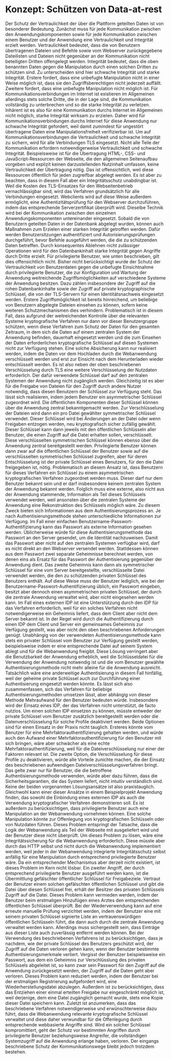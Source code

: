 # Konzept: Schützen von Data-at-rest
Der Schutz der Vertraulichkeit der über die Plattform geteilten Daten ist von besonderer Bedeutung.  Zunächst muss für jede Kommunikation zwischen den Anwendungskomponenten sowie für jede Kommunikation zwischen einem Benutzer und der Anwendung eine Vertraulichkeit und Integrität erzielt werden. Vertraulichkeit bedeutet, dass die von Benutzern übertragenen Dateien und Befehle sowie vom Webserver zurückgegebene Dateilisten und Dateien nicht gegenüber an der Kommunikation nicht beteiligten Dritten offengelegt werden. Integrität bedeutet, dass die oben benannten Daten gegen die Manipulation durch einen solchen Dritten zu schützen sind. Zu unterscheiden sind hier schwache Integrität und starke Integrität. Erstere fordert, dass eine unbefugte Manipulation nicht in einer Weise möglich ist, dass sie den Zugriffsberechtigen nicht jederzeit auffällt. Zweitere fordert, dass eine unbefugte Manipulation nicht möglich ist. Für Kommunikationsverbindungen im Internet ist existieren im Allgemeinen allerdings stets solche Dritte, die in der Lage sind, die Kommunikation vollständig zu unterbrechen und so die starke Integrität zu verletzen. Inhärent ist es also für eine Kommunikation durchs Internet im Allgemeinen nicht möglich, starke Integrität wirksam zu erzielen. Daher wird für Kommunikationsverbindungen durchs Internet für diese Anwendung nur schwache Integrität gefordert, weil damit zumindest für ungestört übertragene Daten eine Manipulationsfreiheit verifizierbar ist. Um auf Kommunikationsverbindungen die Vertraulichkeit und schwache Integrität zu sichern, wird für alle Verbindungen TLS eingesetzt.
Nicht alle Teile der Kommunikation erfordern notwendigerweise Vertraulichkeit und schwache Integrität. Beispielsweise ist für die Übertragung HTML-, CSS- und JavaScript-Ressourcen der Webseite, die den allgemeinen Seitenaufbau vorgeben und explizit keinen darzustellenden Nutzinhalt umfassen, keine Vertraulichkeit der Übertragung nötig. Das ist offensichtlich, weil diese Ressourcen öffentlich für jeden zugreifbar abgelegt werden. Es ist aber zu beachten, dass in diesem Fall aber ein Integritätsschutz unabdingbar ist. Weil die Kosten des TLS-Einsatzes für den Webseitenbetrieb vernachlässigbar sind, wird das Verfahren grundsätzlich für alle Verbindungen eingesetzt. Webclients wird auf diese Weise außerdem ermöglicht, eine Authentizitätsprüfung für den Webserver durchzuführen, indem das entsprechende Serverzertifikat überprüft wird. Dieselbe Technik wird bei der Kommunikation zwischen den einzelnen Anwendungskomponenten untereinander eingesetzt.
Sobald die von Benutzern geteilten Daten in der Datenbank abgelegt wurden, können auch Maßnahmen zum Erzielen einer starken Integrität getroffen werden. Dafür werden Benutzersitzungen authentifiziert und Autorisierungsprüfungen durchgeführt, bevor Befehle ausgeführt werden, die die zu schützenden Daten betreffen. Durch konsequentes Ablehnen nicht zulässiger Operationen wird für den Datenbankinhalt starke Integrität gegen Angriffe durch Dritte erzielt. Für privilegierte Benutzer, wie unten beschrieben, gilt dies offensichtlich nicht.
Bisher nicht berücksichtigt wurde der Schutz der Vertraulichkeit von Benutzerdaten gegen die unbefugte Einsichtnahme durch privilegierte Benutzer, die zur Konfiguration und Wartung der Anwendung weitreichende Zugriffsmöglichkeiten auf verschiedene Systeme der Anwendung besitzen. Dazu zählen insbesondere der Zugriff auf die rohen Datenbankinhalte sowie der Zugriff auf private kryptographische Schlüssel, die von der TLS-Servern für einen Identitätsnachweis eingesetzt werden. Erstere Zugriffsmöglichkeit ist bereits hinreichend, um beliebige von Benutzern abgelegte Dateien einsehen zu können, sofern keine weiteren Schutzmechanismen dies verhindern.
Problematisch ist in diesem Fall, dass aufgrund der weitreichenden Kontrolle über die relevanten Systeme kryptografische Verfahren nur dann vor dieser Benutzergruppe schützen, wenn diese Verfahren zum Schutz der Daten für den gesamten Zeitraum, in dem sich die Daten auf einem zentralen System der Anwendung befinden, dauerhaft eingesetzt werden und die zum Einsehen der Daten erforderlichen kryptografische Schlüssel auf diesen Systemen nicht zur Verfügung stehen.
Eine solche Absicherung kann nur realisiert werden, indem die Daten vor dem Hochladen durch die Webanwendung verschlüsselt werden und erst zur Einsicht nach dem Herunterladen wieder entschlüsselt werden. Es ist also neben der oben beschriebenen Verschlüsselung durch TLS eine weitere Verschlüsselung der Nutzdaten erforderlich. Der dafür verwendete Schlüssel darf auf den zentralen Systemen der Anwendung nicht zugänglich werden. Gleichzeitig ist es aber für die Freigabe von Dateien für den Zugriff durch andere Nutzer notwendig, dass diesen Benutzern der Schlüssel zur Verfügung steht. Das lässt sich realisieren, indem jedem Benutzer ein asymmetrischer Schlüssel zugeordnet wird. Die öffentlichen Komponenten dieser Schlüssel können über die Anwendung zentral bekanntgemacht werden. Zur Verschlüsselung der Dateien wird dann ein pro Datei gewählter symmetrischer Schlüssel verwendet. Dieser Schlüssel wird bei Änderungen an der Datei oder wenn Freigaben entzogen werden, neu kryptografisch sicher zufällig gewählt. Dieser Schlüssel kann dann jeweils mit den öffentlichen Schlüsseln aller Benutzer, die einen Zugriff auf die Datei erhalten sollen, verschlüsselt. Diese verschlüsselten symmetrischen Schlüssel können ebenso über die Anwendung zentral bereitgestellt werden. Privilegierte Benutzer können dann zwar auf die öffentlichen Schlüssel der Benutzer sowie auf die verschlüsselten symmetrischen Schlüssel zugreifen, aber für deren Entschlüsselung ist der private Schlüssel eines Benutzers, für den die Datei freigegeben ist, nötig.
Problematisch an diesem Ansatz ist, dass Benutzern für dieses Verfahren ein Schlüssel zu einem asymmetrischen kryptografischen Verfahren zugeordnet werden muss. Dieser darf nur dem Benutzer bekannt sein und er darf insbesondere keinem zentralen System der Anwendung bekannt werden. Folglich muss eine externe, also nicht aus der Anwendung stammende, Information als Teil dieses Schlüssels verwendet werden, weil ansonsten über die zentralen Systeme der Anwendung eine Rekonstruktion des Schlüssels möglich wäre. Zu diesem Zweck bieten sich Informationen aus dem Authentisierungsprozess an. Je nach Authentisierungsmethode stehen unterschiedliche Informationen zur Verfügung.
Im Fall einer einfachen Benutzername-Passwort-Authentifizierung kann das Passwort als externe Information gesehen werden. Üblicherweise würde für diese Authentisierungsmethode das Passwort an den Server gesendet, um die Identität nachzuweisen. Damit das Passwort aber nicht auf den zentralen Systemen verfügbar wird, darf es nicht direkt an den Webserver versendet werden. Stattdessen können aus dem Passwort zwei separate Geheimnisse berechnet werden, von denen eins als Ersatz für das Passwort der Authentisierung gegenüber der Anwendung dient. Das zweite Geheimnis kann dann als symmetrischer Schlüssel für eine vom Server bereitgestellte, verschlüsselte Datei verwendet werden, die den zu schützenden privaten Schlüssel des Benutzers enthält. Auf diese Weise muss der Benutzer lediglich, wie bei der Benutzername-Passwort-Authentifizierung üblich, ein Passwort eingeben, besitzt aber dennoch einen asymmetrischen privaten Schlüssel, der durch die zentrale Anwendung verwaltet wird, aber nicht eingesehen werden kann.
Im Fall eines externen IDP ist eine Unterstützung durch den IDP für das Verfahren erforderlich, weil für ein solches Verfahren nicht notwendigerweise ein Geheimnis liefert, dass dem Client aber nicht dem Server bekannt ist. In der Regel wird durch die Authentifizierung durch einen IDP dem Client und Server ein gemeinsames Geheimnis zur Verfügung gestellt, was aber nicht den oben beschriebenen Anforderungen genügt.
Unabhängig von der verwendeten Authentisierungsmethode kann stets ein privater Schlüssel vom Benutzer zur Verfügung gestellt werden, beispielsweise indem er eine entsprechende Datei auf seinem System ablegt und für die Webanwendung freigibt. Diese Lösung verringert aber die Benutzbarkeit der Anwendung erheblich, weil die Schlüsseldatei für die Verwendung der Anwendung notwendig ist und die vom Benutzer gewählte Authentisierungsmethode nicht mehr alleine für die Anwendung ausreicht. Tatsächlich wäre eine anderweitige Authentisierung in diesem Fall hinfällig, weil der geheime private Schlüssel auch zur Durchführung einer Authentisierung eingesetzt werden könnte.
Es lässt sich also zusammenfassen, sich das Verfahren für beliebige Authentisierungsmethoden umsetzen lässt, aber abhängig von dieser Methode Mehraufwand für den Benutzer bedeuten würde. Insbesondere wird der Einsatz eines IDP, der das Verfahren nicht unterstützt, de facto nutzlos. Um einen solchen IDP einsetzen zu können, müsste entweder der private Schlüssel vom Benutzer zusätzlich bereitgestellt werden oder die Datenverschlüsselung für solche Profile deaktiviert werden. Beide Optionen sind für einen Einsatz in der Praxis nicht tauglich. Ersteres könnte vom Benutzer für eine Mehrfaktorauthentifizierung gehalten werden, und würde auch den Aufwand einer Mehrfaktorauthentifizierung für den Benutzer mit sich bringen, wäre aber schwächer als eine echte Mehrfaktorauthentifizierung, weil für die Dateiverschlüsselung nur einer der Faktoren relevant ist. Die zweite Option, die Verschlüsselung für diese Profile zu deaktivieren, würde alle Vorteile zunichte machen, die der Einsatz des beschriebenen aufwendigen Dateiverschlüsselungsverfahren bringt. Das gelte zwar nur für Benutzer, die die betroffene Authentisierungsmethode verwenden, würde aber dazu führen, dass die Sicherheitsgarantien, die das System liefert, nicht intuitiv verständlich sind. Keine der beiden vorgenannten Lösungsansätze ist also praxistauglich. Gleichwohl kann einer dieser Ansätze in einem Beispielprojekt Anwendung finden, das sowohl die Einbindung eines externen IDP als auch die Verwendung kryptografischer Verfahren demonstrieren soll.
Es ist außerdem zu berücksichtigen, dass privilegierte Benutzer auch eine Manipulation an der Webanwendung vornehmen können. Eine solche Manipulation könnte zur Offenlegung von kryptografischen Schlüsseln oder von Nutzdaten führen. Dieses Problem entspringt der Tatsache, dass die Logik der Webanwendung als Teil der Webseite mit ausgeliefert wird und der Benutzer diese nicht überprüft. Um dieses Problem zu lösen, wäre eine Integritätssicherung für die Webanwendung erforderlich. Diese müsste aber durch das HTTP selbst und nicht durch die Webanwendung implementiert werden, weil jeder in der Webanwendung integrierte Integritätsschutz selbst anfällig für eine Manipulation durch entsprechend privilegierte Benutzer wäre. Da ein entsprechender Mechanismus aber derzeit nicht existiert, ist dieses Problem im Kern nicht lösbar.
Ein zweiter Angriff, der durch entsprechend privilegierte Benutzer ausgeführt werden kann, ist die Übermittlung gefälschter öffentlicher Schlüssel für Freigabeziele. Vertraut der Benutzer einem solchen gefälschten öffentlichen Schlüssel und gibt die Datei über diesen Schlüssel frei, erhält der Besitzer des privaten Schlüssels Zugriff auf die Datei. Dieses Problem kann vermieden werden, indem der Benutzer beim erstmaligen Hinzufügen eines Arztes den entsprechenden öffentlichen Schlüssel überprüft. Bei der Wiederverwendung kann auf eine erneute manuelle Prüfung verzichtet werden, indem der Benutzer eine mit seinem privaten Schlüssel signierte Liste an vertrauenswürdigen öffentlichen Schlüsseln führt, die dann auch durch die zentrale Anwendung verwaltet werden kann. Allerdings muss sichergestellt sein, dass Einträge aus dieser Liste auch zuverlässig entfernt werden können.
Bei der Verwendung des beschriebenen Verfahrens ist zu berücksichtigen, dass je nachdem, wie der private Schlüssel des Benutzers geschützt wird, der Zugriff auf die Daten verloren gehen kann, wenn der Benutzer bestimmte Authentisierungsmerkmale verliert. Vergisst der Benutzer beispielsweise ein Passwort, aus dem ein Geheimnis zur Verschlüsslung des privaten Schlüssels abgeleitet ist, so kann zwar sein Passwort für den Zugriff auf die Anwendung zurückgesetzt werden, der Zugriff auf die Daten geht aber verloren. Dieses Problem kann reduziert werden, indem der Benutzer bei der erstmaligen Registrierung aufgefordert wird, eine Wiederherstellungsdatei abzulegen. Außerdem ist zu berücksichtigen, dass das Entziehen einer einmal erteilten Freigabe nur eingeschränkt möglich ist, weil derjenige, dem eine Datei zugänglich gemacht wurde, stets eine Kopie dieser Datei speichern kann.
Zuletzt ist anzumerken, dass das beschriebene Verfahren notwendigerweise und erwünschterweise dazu führt, dass die Webanwendung relevante kryptografische Schlüssel verwaltet und diese daher verwundbar für die Offenlegung durch entsprechende webbasierte Angriffe sind. Wird ein solcher Schlüssel kompromittiert, geht der Schutz vor bestimmten Angriffen durch privilegierte Benutzer beziehungsweise Angreifer, die vollständigen Systemzugriff auf die Anwendung erlange haben, verloren. Der eingangs beschriebene Schutz der Kommunikationswege bleibt jedoch trotzdem bestehen.
